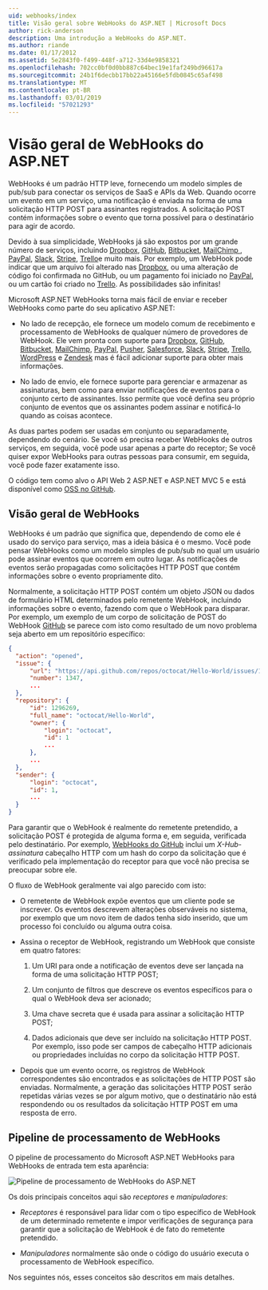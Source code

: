 ```yaml
---
uid: webhooks/index
title: Visão geral sobre WebHooks do ASP.NET | Microsoft Docs
author: rick-anderson
description: Uma introdução a WebHooks do ASP.NET.
ms.author: riande
ms.date: 01/17/2012
ms.assetid: 5e2843f0-f499-448f-a712-33d4e9858321
ms.openlocfilehash: 702cc0bf0d0bb887c64bec19e1faf249bd96617a
ms.sourcegitcommit: 24b1f6decbb17bb22a45166e5fdb0845c65af498
ms.translationtype: MT
ms.contentlocale: pt-BR
ms.lasthandoff: 03/01/2019
ms.locfileid: "57021293"
---
```

# <a name="aspnet-webhooks-overview"></a>Visão geral de WebHooks do ASP.NET

WebHooks é um padrão HTTP leve, fornecendo um modelo simples de pub/sub para conectar os serviços de SaaS e APIs da Web. Quando ocorre um evento em um serviço, uma notificação é enviada na forma de uma solicitação HTTP POST para assinantes registrados. A solicitação POST contém informações sobre o evento que torna possível para o destinatário para agir de acordo.

Devido à sua simplicidade, WebHooks já são expostos por um grande número de serviços, incluindo [Dropbox](http://dropbox.com/), [GitHub](http://www.github.com/), [Bitbucket](https://bitbucket.org/), [MailChimp ](http://www.mailchimp.com/), [PayPal](http://www.paypal.com/), [Slack](http://www.slack.com), [Stripe](http://www.stripe.com), [Trello](http://www.trello.com/)e muito mais. Por exemplo, um WebHook pode indicar que um arquivo foi alterado nas [Dropbox](http://dropbox.com/), ou uma alteração de código foi confirmada no GitHub, ou um pagamento foi iniciado no [PayPal](http://www.paypal.com/), ou um cartão foi criado no [ Trello](http://www.trello.com/). As possibilidades são infinitas!

Microsoft ASP.NET WebHooks torna mais fácil de enviar e receber WebHooks como parte do seu aplicativo ASP.NET:

* No lado de recepção, ele fornece um modelo comum de recebimento e processamento de WebHooks de qualquer número de provedores de WebHook. Ele vem pronta com suporte para [Dropbox](http://dropbox.com/), [GitHub](http://www.github.com/), [Bitbucket](https://bitbucket.org/), [MailChimp](http://www.mailchimp.com/), [PayPal](http://www.paypal.com/), [Pusher](http://www.pusher.com), [Salesforce](http://www.salesforce.com), [Slack](http://www.slack.com), [Stripe](http://www.stripe.com), [Trello](http://www.trello.com/),[ WordPress](http://www.wordpress.com) e [Zendesk](https://www.zendesk.com/) mas é fácil adicionar suporte para obter mais informações.

* No lado de envio, ele fornece suporte para gerenciar e armazenar as assinaturas, bem como para enviar notificações de eventos para o conjunto certo de assinantes. Isso permite que você defina seu próprio conjunto de eventos que os assinantes podem assinar e notificá-lo quando as coisas acontece.

As duas partes podem ser usadas em conjunto ou separadamente, dependendo do cenário. Se você só precisa receber WebHooks de outros serviços, em seguida, você pode usar apenas a parte do receptor; Se você quiser expor WebHooks para outras pessoas para consumir, em seguida, você pode fazer exatamente isso.

O código tem como alvo o API Web 2 ASP.NET e ASP.NET MVC 5 e está disponível como [OSS no GitHub](https://github.com/aspnet/WebHooks).

## <a name="webhooks-overview"></a>Visão geral de WebHooks

WebHooks é um padrão que significa que, dependendo de como ele é usado do serviço para serviço, mas a ideia básica é o mesmo. Você pode pensar WebHooks como um modelo simples de pub/sub no qual um usuário pode assinar eventos que ocorrem em outro lugar. As notificações de eventos serão propagadas como solicitações HTTP POST que contém informações sobre o evento propriamente dito.

Normalmente, a solicitação HTTP POST contém um objeto JSON ou dados de formulário HTML determinados pelo remetente WebHook, incluindo informações sobre o evento, fazendo com que o WebHook para disparar. Por exemplo, um exemplo de um corpo de solicitação de POST do WebHook [GitHub](http://www.github.com/) se parece com isto como resultado de um novo problema seja aberto em um repositório específico:

```json
{
  "action": "opened",
  "issue": {
      "url": "https://api.github.com/repos/octocat/Hello-World/issues/1347",
      "number": 1347,
      ...
  },
  "repository": {
      "id": 1296269,
      "full_name": "octocat/Hello-World",
      "owner": {
          "login": "octocat",
          "id": 1
          ...
      },
      ...
  },
  "sender": {
      "login": "octocat",
      "id": 1,
      ...
  }
}
```

Para garantir que o WebHook é realmente do remetente pretendido, a solicitação POST é protegida de alguma forma e, em seguida, verificada pelo destinatário. Por exemplo, [WebHooks do GitHub](https://developer.github.com/webhooks/) inclui um *X-Hub-assinatura* cabeçalho HTTP com um hash do corpo da solicitação que é verificado pela implementação do receptor para que você não precisa se preocupar sobre ele.

O fluxo de WebHook geralmente vai algo parecido com isto:

* O remetente de WebHook expõe eventos que um cliente pode se inscrever. Os eventos descrevem alterações observáveis no sistema, por exemplo que um novo item de dados tenha sido inserido, que um processo foi concluído ou alguma outra coisa.

* Assina o receptor de WebHook, registrando um WebHook que consiste em quatro fatores:

     1. Um URI para onde a notificação de eventos deve ser lançada na forma de uma solicitação HTTP POST;

     2. Um conjunto de filtros que descreve os eventos específicos para o qual o WebHook deva ser acionado;

     3. Uma chave secreta que é usada para assinar a solicitação HTTP POST;

     4. Dados adicionais que deve ser incluído na solicitação HTTP POST. Por exemplo, isso pode ser campos de cabeçalho HTTP adicionais ou propriedades incluídas no corpo da solicitação HTTP POST.

* Depois que um evento ocorre, os registros de WebHook correspondentes são encontrados e as solicitações de HTTP POST são enviadas. Normalmente, a geração das solicitações HTTP POST serão repetidas várias vezes se por algum motivo, que o destinatário não está respondendo ou os resultados da solicitação HTTP POST em uma resposta de erro.

## <a name="webhooks-processing-pipeline"></a>Pipeline de processamento de WebHooks

O pipeline de processamento do Microsoft ASP.NET WebHooks para WebHooks de entrada tem esta aparência:

![Pipeline de processamento de WebHooks do ASP.NET](_static/WebHookReceivers.png)

Os dois principais conceitos aqui são *receptores* e *manipuladores*:

* *Receptores* é responsável para lidar com o tipo específico de WebHook de um determinado remetente e impor verificações de segurança para garantir que a solicitação de WebHook é de fato do remetente pretendido.

* *Manipuladores* normalmente são onde o código do usuário executa o processamento de WebHook específico.

Nos seguintes nós, esses conceitos são descritos em mais detalhes.
